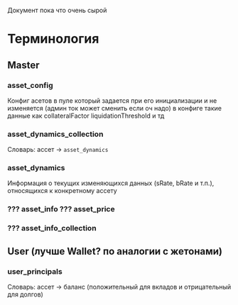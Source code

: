 Документ пока что очень сырой

# Терминология

## Master

### asset_config
Конфиг асетов в пуле который задается при его инициализации и не изменяется (админ ток может сменить если оч надо)
в конфиге такие данные как collateralFactor liquidationThreshold и тд

### asset_dynamics_collection
Словарь: ассет -> `asset_dynamics`

### asset_dynamics
Информация о текущих изменяющихся данных (sRate, bRate и т.п.),
относящихся к конкретному ассету



### ??? asset_info ??? asset_price
### ??? asset_info_collection

## User (лучше Wallet? по аналогии с жетонами)

### user_principals
Словарь: ассет -> баланс (положительный для вкладов и отрицательный для долгов)





